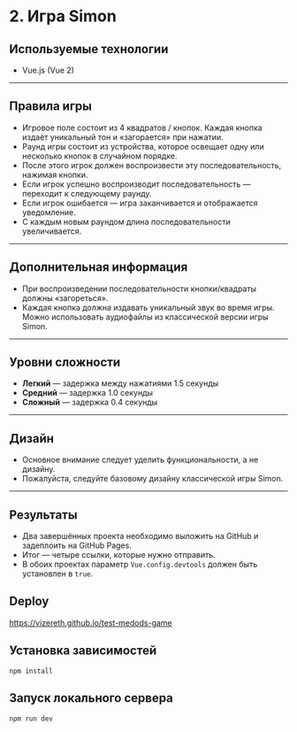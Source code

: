 # 2. Игра Simon

## Используемые технологии

- Vue.js (Vue 2)

---

## Правила игры

- Игровое поле состоит из 4 квадратов / кнопок. Каждая кнопка издаёт уникальный тон и «загорается» при нажатии.  
- Раунд игры состоит из устройства, которое освещает одну или несколько кнопок в случайном порядке.  
- После этого игрок должен воспроизвести эту последовательность, нажимая кнопки.  
- Если игрок успешно воспроизводит последовательность — переходит к следующему раунду.  
- Если игрок ошибается — игра заканчивается и отображается уведомление.  
- С каждым новым раундом длина последовательности увеличивается.

---

## Дополнительная информация

- При воспроизведении последовательности кнопки/квадраты должны «загореться».  
- Каждая кнопка должна издавать уникальный звук во время игры. Можно использовать аудиофайлы из классической версии игры Simon.

---

## Уровни сложности

- **Легкий** — задержка между нажатиями 1.5 секунды  
- **Средний** — задержка 1.0 секунды  
- **Сложный** — задержка 0.4 секунды

---

## Дизайн

- Основное внимание следует уделить функциональности, а не дизайну.  
- Пожалуйста, следуйте базовому дизайну классической игры Simon.

---

## Результаты

- Два завершённых проекта необходимо выложить на GitHub и задеплоить на GitHub Pages.  
- Итог — четыре ссылки, которые нужно отправить.  
- В обоих проектах параметр `Vue.config.devtools` должен быть установлен в `true`.


## Deploy

https://vizereth.github.io/test-medods-game

## Установка зависимостей
```
npm install
```

## Запуск локального сервера
```
npm run dev
```

